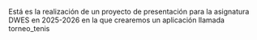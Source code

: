 Está es la realización de un proyecto de presentación para la asignatura DWES en 2025-2026 en la que crearemos un aplicación llamada torneo_tenis
